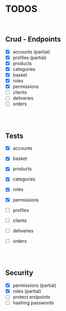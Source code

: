 # TODOS

<br>

## Crud - Endpoints
- [x] accounts (partial)
- [x] profiles (partial)
- [x] products
- [x] categories
- [x] basket
- [x] roles
- [x] permissions
- [ ] clients
- [ ] deliveries
- [ ] orders

<br>
<br>

## Tests
- [x] accounts
- [x] basket
- [x] products
- [x] categories
- [x] roles
- [x] permissions
- [ ] profiles
- [ ] clients
- [ ] deliveries
- [ ] orders


<br>
<br>

## Security
- [x] permissions (partial)
- [x] roles (partial)
- [ ] protect endpoints
- [ ] hashing passwords

